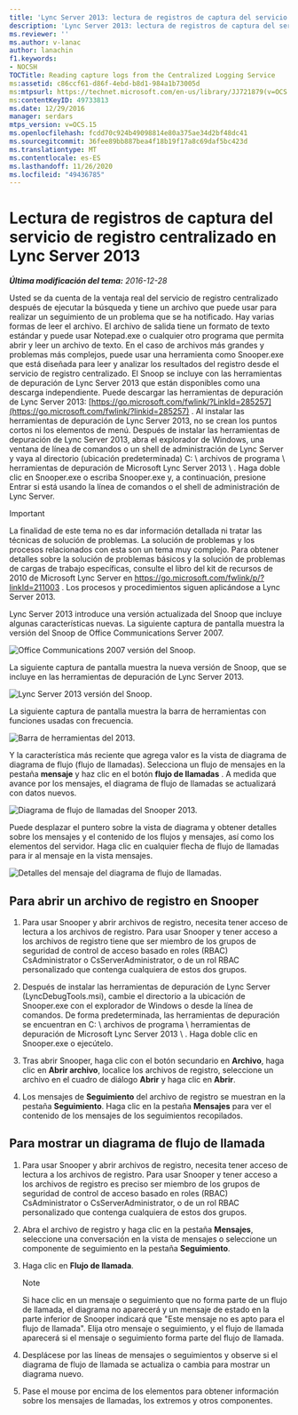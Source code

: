 ```yaml
---
title: 'Lync Server 2013: lectura de registros de captura del servicio de registro centralizado'
description: 'Lync Server 2013: lectura de registros de captura del servicio de registro centralizado.'
ms.reviewer: ''
ms.author: v-lanac
author: lanachin
f1.keywords:
- NOCSH
TOCTitle: Reading capture logs from the Centralized Logging Service
ms:assetid: c86ccf61-d86f-4ebd-b8d1-984a1b73005d
ms:mtpsurl: https://technet.microsoft.com/en-us/library/JJ721879(v=OCS.15)
ms:contentKeyID: 49733813
ms.date: 12/29/2016
manager: serdars
mtps_version: v=OCS.15
ms.openlocfilehash: fcdd70c924b49098814e80a375ae34d2bf48dc41
ms.sourcegitcommit: 36fee89bb887bea4f18b19f17a8c69daf5bc423d
ms.translationtype: MT
ms.contentlocale: es-ES
ms.lasthandoff: 11/26/2020
ms.locfileid: "49436785"
---
```

# <a name="reading-capture-logs-from-the-centralized-logging-service-in-lync-server-2013"></a>Lectura de registros de captura del servicio de registro centralizado en Lync Server 2013

<div data-xmlns="http://www.w3.org/1999/xhtml">

<div class="topic" data-xmlns="http://www.w3.org/1999/xhtml" data-msxsl="urn:schemas-microsoft-com:xslt" data-cs="https://msdn.microsoft.com/">

<div data-asp="https://msdn2.microsoft.com/asp">



</div>

<div id="mainSection">

<div id="mainBody">

<span> </span>

_**Última modificación del tema:** 2016-12-28_

Usted se da cuenta de la ventaja real del servicio de registro centralizado después de ejecutar la búsqueda y tiene un archivo que puede usar para realizar un seguimiento de un problema que se ha notificado. Hay varias formas de leer el archivo. El archivo de salida tiene un formato de texto estándar y puede usar Notepad.exe o cualquier otro programa que permita abrir y leer un archivo de texto. En el caso de archivos más grandes y problemas más complejos, puede usar una herramienta como Snooper.exe que está diseñada para leer y analizar los resultados del registro desde el servicio de registro centralizado. El Snoop se incluye con las herramientas de depuración de Lync Server 2013 que están disponibles como una descarga independiente. Puede descargar las herramientas de depuración de Lync Server 2013: [https://go.microsoft.com/fwlink/?LinkId=285257](https://go.microsoft.com/fwlink/?linkid=285257) . Al instalar las herramientas de depuración de Lync Server 2013, no se crean los puntos cortos ni los elementos de menú. Después de instalar las herramientas de depuración de Lync Server 2013, abra el explorador de Windows, una ventana de línea de comandos o un shell de administración de Lync Server y vaya al directorio (ubicación predeterminada) C: \\ archivos de programa \\ herramientas de depuración de Microsoft Lync Server 2013 \\ . Haga doble clic en Snooper.exe o escriba Snooper.exe y, a continuación, presione Entrar si está usando la línea de comandos o el shell de administración de Lync Server.

<div>


> [!IMPORTANT]  
> La finalidad de este tema no es dar información detallada ni tratar las técnicas de solución de problemas. La solución de problemas y los procesos relacionados con esta son un tema muy complejo. Para obtener detalles sobre la solución de problemas básicos y la solución de problemas de cargas de trabajo específicas, consulte el libro del kit de recursos de 2010 de Microsoft Lync Server en <A href="https://go.microsoft.com/fwlink/p/?linkid=211003">https://go.microsoft.com/fwlink/p/?linkId=211003</A> . Los procesos y procedimientos siguen aplicándose a Lync Server 2013.



</div>

Lync Server 2013 introduce una versión actualizada del Snoop que incluye algunas características nuevas. La siguiente captura de pantalla muestra la versión del Snoop de Office Communications Server 2007.

![Office Communications 2007 versión del Snoop.](images/JJ721879.129503a8-8edd-4bb0-a68f-c43f9a548b93(OCS.15).jpg "Office Communications 2007 versión del Snoop.")

La siguiente captura de pantalla muestra la nueva versión de Snoop, que se incluye en las herramientas de depuración de Lync Server 2013.

![Lync Server 2013 versión del Snoop.](images/JJ721879.131495dd-8220-4ae4-af37-0ac5c318fd45(OCS.15).jpg "Lync Server 2013 versión del Snoop.")

La siguiente captura de pantalla muestra la barra de herramientas con funciones usadas con frecuencia.

![Barra de herramientas del 2013.](images/JJ721879.989249c5-a33e-4251-b8b4-411019cc12b2(OCS.15).jpg "Barra de herramientas del 2013.")

Y la característica más reciente que agrega valor es la vista de diagrama de diagrama de flujo (flujo de llamadas). Selecciona un flujo de mensajes en la pestaña **mensaje** y haz clic en el botón **flujo de llamadas** . A medida que avance por los mensajes, el diagrama de flujo de llamadas se actualizará con datos nuevos.

![Diagrama de flujo de llamadas del Snooper 2013.](images/JJ721879.bb8be45d-a842-48fe-86f8-380207d70bab(OCS.15).jpg "Diagrama de flujo de llamadas del Snooper 2013.")

Puede desplazar el puntero sobre la vista de diagrama y obtener detalles sobre los mensajes y el contenido de los flujos y mensajes, así como los elementos del servidor. Haga clic en cualquier flecha de flujo de llamadas para ir al mensaje en la vista mensajes.

![Detalles del mensaje del diagrama de flujo de llamadas.](images/JJ721879.1147d720-38a9-4bda-8361-78f27ecde3d1(OCS.15).jpg "Detalles del mensaje del diagrama de flujo de llamadas.")

<div>

## <a name="to-open-a-log-file-in-snooper"></a>Para abrir un archivo de registro en Snooper

1.  Para usar Snooper y abrir archivos de registro, necesita tener acceso de lectura a los archivos de registro. Para usar Snooper y tener acceso a los archivos de registro tiene que ser miembro de los grupos de seguridad de control de acceso basado en roles (RBAC) CsAdministrator o CsServerAdministrator, o de un rol RBAC personalizado que contenga cualquiera de estos dos grupos.

2.  Después de instalar las herramientas de depuración de Lync Server (LyncDebugTools.msi), cambie el directorio a la ubicación de Snooper.exe con el explorador de Windows o desde la línea de comandos. De forma predeterminada, las herramientas de depuración se encuentran en C: \\ archivos de programa \\ herramientas de depuración de Microsoft Lync Server 2013 \\ . Haga doble clic en Snooper.exe o ejecútelo.

3.  Tras abrir Snooper, haga clic con el botón secundario en **Archivo**, haga clic en **Abrir archivo**, localice los archivos de registro, seleccione un archivo en el cuadro de diálogo **Abrir** y haga clic en **Abrir**.

4.  Los mensajes de **Seguimiento** del archivo de registro se muestran en la pestaña **Seguimiento**. Haga clic en la pestaña **Mensajes** para ver el contenido de los mensajes de los seguimientos recopilados.

</div>

<div>

## <a name="to-display-a-call-flow-diagram"></a>Para mostrar un diagrama de flujo de llamada

1.  Para usar Snooper y abrir archivos de registro, necesita tener acceso de lectura a los archivos de registro. Para usar Snooper y tener acceso a los archivos de registro es preciso ser miembro de los grupos de seguridad de control de acceso basado en roles (RBAC) CsAdministrator o CsServerAdministrator, o de un rol RBAC personalizado que contenga cualquiera de estos dos grupos.

2.  Abra el archivo de registro y haga clic en la pestaña **Mensajes**, seleccione una conversación en la vista de mensajes o seleccione un componente de seguimiento en la pestaña **Seguimiento**.

3.  Haga clic en **Flujo de llamada**.
    
    <div>
    

    > [!NOTE]  
    > Si hace clic en un mensaje o seguimiento que no forma parte de un flujo de llamada, el diagrama no aparecerá y un mensaje de estado en la parte inferior de Snooper indicará que "Este mensaje no es apto para el flujo de llamada". Elija otro mensaje o seguimiento, y el flujo de llamada aparecerá si el mensaje o seguimiento forma parte del flujo de llamada.

    
    </div>

4.  Desplácese por las líneas de mensajes o seguimientos y observe si el diagrama de flujo de llamada se actualiza o cambia para mostrar un diagrama nuevo.

5.  Pase el mouse por encima de los elementos para obtener información sobre los mensajes de llamadas, los extremos y otros componentes.

</div>

</div>

<span> </span>

</div>

</div>

</div>

